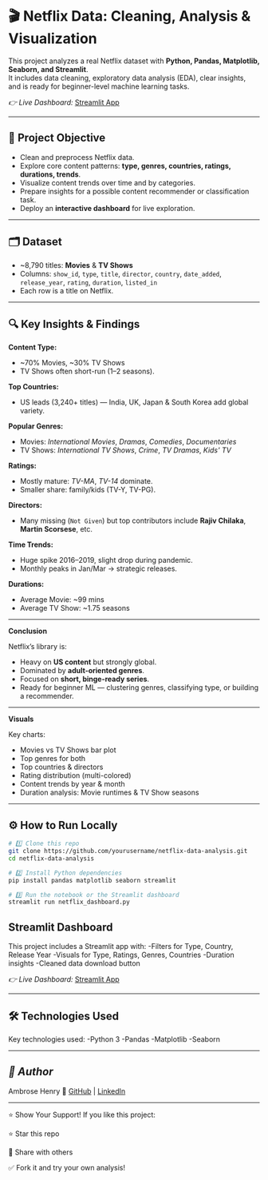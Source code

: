 # 🎬 Netflix Data: Cleaning, Analysis & Visualization

This project analyzes a real Netflix dataset with **Python, Pandas, Matplotlib, Seaborn, and Streamlit**.  
It includes data cleaning, exploratory data analysis (EDA), clear insights, and is ready for beginner-level machine learning tasks.

*👉 Live Dashboard:* [Streamlit App](https://netflixdata-cleaning-analysis-and-visualization-c9cbeeggyr6wjm.streamlit.app/)

---

## 📌 **Project Objective**

- Clean and preprocess Netflix data.
- Explore core content patterns: **type, genres, countries, ratings, durations, trends**.
- Visualize content trends over time and by categories.
- Prepare insights for a possible content recommender or classification task.
- Deploy an **interactive dashboard** for live exploration.

---

## 🗂️ **Dataset**

- ~8,790 titles: **Movies** & **TV Shows**
- Columns: `show_id`, `type`, `title`, `director`, `country`, `date_added`, `release_year`, `rating`, `duration`, `listed_in`
- Each row is a title on Netflix.

---

## 🔍 **Key Insights & Findings**

**Content Type:**  
- ~70% Movies, ~30% TV Shows  
- TV Shows often short-run (1–2 seasons).

**Top Countries:**  
- US leads (3,240+ titles) — India, UK, Japan & South Korea add global variety.

**Popular Genres:**  
- Movies: *International Movies*, *Dramas*, *Comedies*, *Documentaries*
- TV Shows: *International TV Shows*, *Crime*, *TV Dramas*, *Kids' TV*

**Ratings:**  
- Mostly mature: *TV-MA*, *TV-14* dominate.
- Smaller share: family/kids (TV-Y, TV-PG).

**Directors:**  
- Many missing (`Not Given`) but top contributors include **Rajiv Chilaka**, **Martin Scorsese**, etc.

**Time Trends:**  
- Huge spike 2016–2019, slight drop during pandemic.
- Monthly peaks in Jan/Mar → strategic releases.

**Durations:**  
- Average Movie: ~99 mins
- Average TV Show: ~1.75 seasons

---

**Conclusion**

Netflix’s library is:
- Heavy on **US content** but strongly global.
- Dominated by **adult-oriented genres**.
- Focused on **short, binge-ready series**.
- Ready for beginner ML — clustering genres, classifying type, or building a recommender.

---

**Visuals**

Key charts:
- Movies vs TV Shows bar plot
- Top genres for both
- Top countries & directors
- Rating distribution (multi-colored)
- Content trends by year & month
- Duration analysis: Movie runtimes & TV Show seasons

---

## ⚙️ **How to Run Locally**

```bash
# 1️⃣ Clone this repo
git clone https://github.com/yourusername/netflix-data-analysis.git
cd netflix-data-analysis

# 2️⃣ Install Python dependencies
pip install pandas matplotlib seaborn streamlit

# 3️⃣ Run the notebook or the Streamlit dashboard
streamlit run netflix_dashboard.py
```

## **Streamlit Dashboard**

This project includes a Streamlit app with:
-Filters for Type, Country, Release Year
-Visuals for Type, Ratings, Genres, Countries
-Duration insights
-Cleaned data download button
 
*👉 Live Dashboard:* [Streamlit App](https://netflixdata-cleaning-analysis-and-visualization-c9cbeeggyr6wjm.streamlit.app/)

---

## **🛠️ Technologies Used**

Key technologies used:
-Python 3
-Pandas
-Matplotlib
-Seaborn

---

## *📜 Author*

Ambrose Henry
🔗 [GitHub](https://github.com/IamAmbrose) | [LinkedIn](https://www.linkedin.com/in/ambrose-henry-m-30bb84235/)

---

⭐️ Show Your Support!
If you like this project:

⭐️ Star this repo

📣 Share with others

✅ Fork it and try your own analysis!
